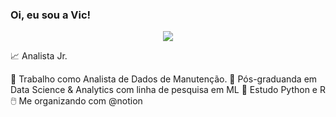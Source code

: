 ### Oi, eu sou a Vic! 
<p align="center">
    <img src="https://gist.github.com/assets/138829880/7df9d317-76c5-4715-81a9-61cf8280de3a.png" />
</p>


📈 Analista Jr. 


🔭 Trabalho como Analista de Dados de Manutenção.
🌱 Pós-graduanda em Data Science & Analytics com linha de pesquisa em ML
📓 Estudo Python e R
🖱️ Me organizando com @notion

